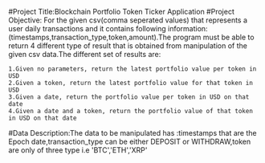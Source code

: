 #Project Title:Blockchain Portfolio Token Ticker Application
#Project Objective:
For the given csv(comma seperated values) that represents a user daily transactions and it contains following information:(timestamps,transaction_type,token,amount).The program must be able to return 4 different type of result that is obtained from manipulation of the given csv data.The different set of results are:

    1.Given no parameters, return the latest portfolio value per token in USD
    2.Given a token, return the latest portfolio value for that token in USD
    3.Given a date, return the portfolio value per token in USD on that date
    4.Given a date and a token, return the portfolio value of that token in USD on that date

#Data Description:The data to be manipulated has :timestamps that are the Epoch date,transaction_type can be either DEPOSIT or WITHDRAW,token are only of three type i.e 'BTC','ETH','XRP'

